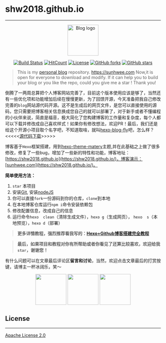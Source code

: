 # shw2018.github.io
---
<p align="center"><a href="https://sunhwee.com" target="_blank" rel="noopener noreferrer"><img width="100" src=" https://sunhwee.com/favicon.png" alt="Blog logo"></a></p>

<p align="center">
  <a href="https://travis-ci.com/shw2018/MyBlog"><img src="https://travis-ci.com/shw2018/shw2018.github.io.svg" alt="Build Status"></a>
  <a href="http://hits.dwyl.io/shw2018/shw2018githubio"><img src="http://hits.dwyl.io/shw2018/shw2018githubio.svg" alt="HitCount"></a>
  <a href="http://www.apache.org/licenses/LICENSE-2.0"><img src="https://img.shields.io/github/license/shw2018/shw2018.github.io.svg" alt="License"></a>
  <a href="https://github.com/shw2018/shw2018.github.io/network"><img src="https://img.shields.io/github/forks/shw2018/shw2018.github.io.svg" alt="GitHub forks"></a>
  <a href="https://github.com/shw2018/shw2018.github.io/stargazers"><img src="https://img.shields.io/github/stars/shw2018/shw2018.github.io.svg" alt="GitHub stars"></a>
  <br>

> This is my [personal blog](https://shw2018.github.io/) repository. https://sunhwee.com
> Now,it is open for everyone to download and modify. If it can help you to build your blog  or you like the repo, could you  give me  a star ! Thank you!

倒腾了一两周总算把个人博客网站完善了，目前这个版本使用应该是够了，当然还有一些优化项和功能增加后续在慢慢更新，为了回馈开源，今天准备把我自己修改完善的`blog`网站源代码开源。这不是生成后的网页文件，是您可以直接使用的源码，您只需要把博客相关信息换成您自己的就可以部署了，对于新手或者不懂编程的小伙伴来说，简直是福音，极大简化了您构建博客的工作量和复杂度，每个人都可以下载并修改成自己喜欢样式！如果你有修改想法，欢迎PR！最后，我们还是给这个开源小项目取个名字吧，不知道取啥，就叫[hexo-blog-fly](https://github.com/shw2018/hexo-blog-fly.git)吧，怎么样？<<<<<[源代码下载](https://github.com/shw2018/hexo-blog-fly)>>>>>

博客基于`Hexo`框架搭建，用到[hexo-theme-matery](https://github.com/shw2018/hexo-theme-matery)主题,并在此基础之上做了很多修改，修复了一些bug，增加了一些新的特性和功能，博客地址：[https://shw2018.github.io](https://shw2018.github.io/)，博客演示：[sunhwee.com](https://shw2018.github.io/)。


**简单使用方法：**

1. `star` 本项目
1. 安装[Git](https://git-scm.com/downloads), 安装[nodeJS](https://nodejs.org/en/)
2. 你可以直接`fork`一份源码到你的仓库，`clone`到本地
3. 在本地博客仓库运行`npm i`命令安装依赖包
4. 修改配置信息，改成自己的信息
5. 运行命令`hexo  clean`（清除生成文件），`hexo g`（生成网页）， `hexo  s`（本地预览），`hexo d`（部署）


>**更多详情教程，强烈推荐看我写的：[Hexo+Github博客搭建完全教程](https://sunhwee.com/posts/6e8839eb.html)**

>**最后，如果项目和教程对你有所帮助或者你看见了还算比较喜欢，欢迎给我`star`，谢谢您！**

有什么问题可以在文章最后评论区**留言和讨论**，当然，欢迎点击文章最后的打赏按键，请博主一杯冰阔乐，笑～
<p align="center">
<img width="100" src="https://sunhwee.com/medias/reward/alipay.bmp" >
<img width="100" src="https://sunhwee.com/medias/reward/wechat.bmp" >
<img width="100" src="https://sunhwee.com/medias/reward/zan.png" ></a></p>

## License
---
[Apache License 2.0](http://www.apache.org/licenses/LICENSE-2.0)